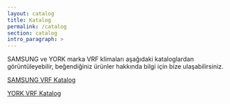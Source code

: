 ```yaml
---
layout: catalog
title: Katalog
permalink: /catalog
section: catalog
intro_paragraph: >
---
```

SAMSUNG ve YORK marka VRF klimaları aşağıdaki kataloglardan görüntüleyebilir, beğendiğiniz ürünler hakkında bilgi için bize ulaşabilirsiniz.

<a href="/assets/catalog/Samsung_VRF_Katalog.pdf" download>SAMSUNG VRF Katalog</a>

<a href="/assets/catalog/York_2020_VRF_Katalog.pdf" download>YORK VRF Katalog</a>
